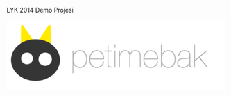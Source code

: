 LYK 2014 Demo Projesi

![Petime Bak](https://raw.githubusercontent.com/lyk2014-python/demo-project/master/images/logo.png)

